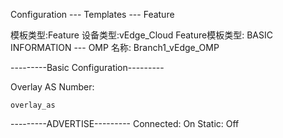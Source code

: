 Configuration --- Templates --- Feature

模板类型:Feature
设备类型:vEdge_Cloud
Feature模板类型: BASIC INFORMATION --- OMP
名称: Branch1_vEdge_OMP

---------Basic Configuration---------

Overlay AS Number: 
```shell
overlay_as
```

---------ADVERTISE---------
Connected: On
Static: Off
